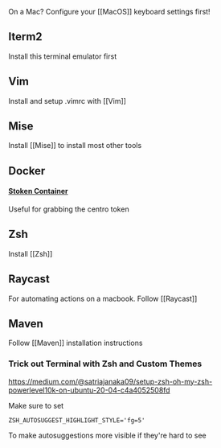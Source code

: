 
On a Mac? Configure your [[MacOS]] keyboard settings first!

## Iterm2

Install this terminal emulator first

## Vim

Install and setup .vimrc with [[Vim]]
## Mise

Install [[Mise]] to install most other tools
## Docker

#### [Stoken Container](https://github.com/jriddle-sf/stoken-in-docker)

Useful for grabbing the centro token
## Zsh

Install [[Zsh]]
## Raycast

For automating actions on a macbook. Follow [[Raycast]]

## Maven

Follow [[Maven]] installation instructions

### Trick out Terminal with Zsh and Custom Themes

https://medium.com/@satriajanaka09/setup-zsh-oh-my-zsh-powerlevel10k-on-ubuntu-20-04-c4a4052508fd

Make sure to set 

```
ZSH_AUTOSUGGEST_HIGHLIGHT_STYLE='fg=5'
```

To make autosuggestions more visible if they're hard to see